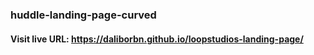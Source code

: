 ### huddle-landing-page-curved

#### Visit live URL: https://daliborbn.github.io/loopstudios-landing-page/

